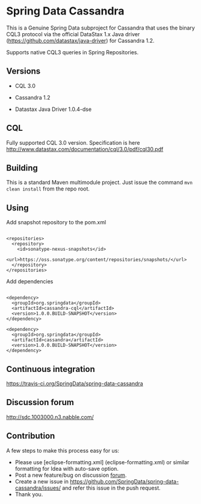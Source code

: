 Spring Data Cassandra
=====================

This is a Genuine Spring Data subproject for Cassandra that uses the binary CQL3 protocol via
the official DataStax 1.x Java driver (https://github.com/datastax/java-driver) for Cassandra 1.2.

Supports native CQL3 queries in Spring Repositories.

Versions
--------

 - CQL 3.0

 - Cassandra 1.2

 - Datastax Java Driver 1.0.4-dse


CQL
--------

Fully supported CQL 3.0 version. Specification is here http://www.datastax.com/documentation/cql/3.0/pdf/cql30.pdf


Building
--------
This is a standard Maven multimodule project.  Just issue the command `mvn clean install` from the repo root.

Using
-------

Add snapshot repository to the pom.xml

```

<repositories>
  <repository>
    <id>sonatype-nexus-snapshots</id>
    <url>https://oss.sonatype.org/content/repositories/snapshots/</url>
  </repository>
</repositories>

```

Add dependencies

```

<dependency>
  <groupId>org.springdata</groupId>
  <artifactId>cassandra-cql</artifactId>
  <version>1.0.0.BUILD-SNAPSHOT</version>
</dependency>

<dependency>
  <groupId>org.springdata</groupId>
  <artifactId>cassandra</artifactId>
  <version>1.0.0.BUILD-SNAPSHOT</version>
</dependency>

```


Continuous integration
--------
https://travis-ci.org/SpringData/spring-data-cassandra


Discussion forum
--------
http://sdc.1003000.n3.nabble.com/


Contribution
--------

A few steps to make this process easy for us:

 - Please use [eclipse-formatting.xml] (eclipse-formatting.xml) or similar formatting for Idea with auto-save option.
 - Post a new feature/bug on discussion [forum](http://sdc.1003000.n3.nabble.com/).
 - Create a new issue in https://github.com/SpringData/spring-data-cassandra/issues/ and refer this issue in the push request.
 - Thank you.

